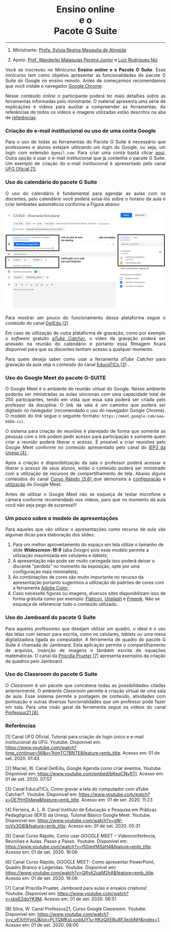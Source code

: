 <center>
          <h1>Ensino online<br> e o <br>Pacote G Suite</h1>
</center>

<hr>

1. Ministrante: [Profa. Sylvia Regina Mesquita de Almeida](http://lattes.cnpq.br/1855764480221018)

2. Apoio: [Prof. Wanderlei Malaquias Pereira Junior](http://lattes.cnpq.br/2268506213083114) e [Luiz Rodrigues Niz](https://www.linkedin.com/in/luiz-rodrigues-niz-917828119/)

<p style='text-align: justify;'>Você se inscreveu no Minicurso <b>Ensino <i>online</i> e o Pacote G Suite</b>. Esse minicurso tem como objetivo apresentar as funcionalidades do pacote G Suite do Google no ensino remoto. Antes de começarmos recomendamos que você instale o navegador <a href="https://www.google.com/intl/pt-BR/chrome/">Google Chrome</a>.</p>

<p style='text-align: justify;'>Nesse conteúdo <i>online</i> o participante poderá ter mais detalhes sobre as ferramentas informadas pelo ministrante. O material apresenta uma série de explicações e vídeos para auxiliar a compreender as ferramentas. As referências de todos os vídeos e imagens utilizadas estão descritos na aba de <a href="#referencias">referências</a>. </p> 

<h3>Criação do e-mail institucional ou uso de uma conta Google</h3>

<p style='text-align: justify;'>Para o uso de todas as ferramentas do Pacote G Suite é necessário que professores e alunos estejam utilizando um login do Google, ou seja, um login com extensão <code>@gmail.com</code>. Para criar uma conta basta clicar <a href="https://accounts.google.com/signup/v2/webcreateaccount?flowName=GlifWebSignIn&flowEntry=SignUp">aqui</a>. Outra opção é usar o e-mail institucional que já contenha o pacote G Suite. Um exemplo de criação do e-mail institucional é apresentado pelo canal <a href="https://www.youtube.com/watch?v=1himTC7BNTE&feature=emb_title">UFG Oficial [1]</a>.</p>

<h3>Uso do calendário do pacote G Suite</h3>

<p style='text-align: justify;'>O uso do calendário é fundamental para agendar as aulas com os discentes, pelo calendário você poderá avisa-lós sobre o horário da aula e criar lembretes automáticos conforme a Figura abaixo:</p>

<img src="01.jpg">

<p style='text-align: justify;'>Para mostrar um pouco do funcionamento dessa plataforma segue o conteúdo do canal  <a href="https://www.youtube.com/watch?v=bKeqCNvftTI&feature=emb_title">GetEdu [2]</a> .</p>

<p style='text-align: justify;'>Em caso de utilização de outra plataforma de gravação, como por exemplo o <i>software</i> gratuito <a href="https://atube-catcher.br.uptodown.com/windows"><i>aTube Catcher</i></a>, o vídeo da gravação poderá ser anexado na reunião do calendário e portanto essa filmagem ficará disponível para que os discentes tenham acesso a qualquer momento.</p>

<p style='text-align: justify;'>Para quem deseja saber como usar a ferramenta <i>aTube Catcher</i> para gravação da aula veja o conteúdo do canal <a href="https://www.youtube.com/watch?v=OE7Hrt0tAew&feature=emb_title">EducaTICs [3]</a> .</p>

<h3>Uso do Google Meet do pacote G-SUITE</h3>

<p style='text-align: justify;'>O Google Meet é o ambiente de reunião virtual do Google. Nesse ambiente poderão ser ministradas as aulas síncronas com uma capacidade total de 250 participantes, tendo em vista que essa sala poderá ser criada pelo professor da disciplina. O link da sala é um caminho que poderá ser digitado no navegador (recomendado o uso do navegador Google Chrome). O modelo do <i>link</i> segue o seguinte formato: <code>https://meet.google.com/aaa-bbbb-ccc</code>.</p>

<p style='text-align: justify;'>O sistema para criação de reuniões é planejado de forma que somente as pessoas com o link podem pedir acesso para participação e somente quem criar a reunião poderá liberar o acesso. É possível a criar reuniões pelo Google Meet conforme no conteúdo apresentado pelo canal do <a href="https://www.youtube.com/watch?v=gW-ncVx3G8I&feature=emb_title">IEP3 da Unesp [4] </a>. </p>

<p style='text-align: justify;'>Após a criação e disponibilização da sala o professor poderá acessar e liberar o acesso de seus alunos, então o conteúdo poderá ser ministrado com a utilização de recursos de compartilhamento de tela. Abaixo alguns conteúdos do canal <a href="https://www.youtube.com/channel/UCDt0IofTAp14ARWmV9oOglw">Curso Rápido [5,6] </a> que demonstra a <a href="https://www.youtube.com/watch?v=QRyA2uaM2hA">configuração</a> e <a href="https://www.youtube.com/watch?v=I50qnfMSaH4">utilização</a> do Google Meet.</p>

<p style='text-align: justify;'>Antes de utilizar o Google Meet não se esqueça de testar microfone e câmera conforme recomendado nos vídeos, para que no momento da aula você não seja pego de surpresa!!!</p>

<h3>Um pouco sobre o modelo de apresentações</h3>

<p style='text-align: justify;'>Para aqueles que vão utilizar o apresentações como recurso de aula vão algumas dicas para elaboração dos slides:</p>

1. Para um melhor aproveitamento do espaço em tela utilize o tamanho de slide **_Widescreen-16:9_** (aba _Design_) pois esse modelo permite a utilziação maximizada em celulares e _tablets_;
2. A apresentação não pode ser muito carregada isso poderá deixar o discente "perdido" no momento da exposição, opte por uma configuração mais minimalista;
3. As combinações de cores são muito importante no recurso da apresentação portanto sugerimos a utilização de padrões de cores com a ferramenta [Adobe Color](https://color.adobe.com/pt/create/color-wheel);
4. Caso necessite figuras ou imagens, diversos sites disponibilizam isso de forma gratuita como por exemplo: [Flaticon](https://www.flaticon.com), [Unplash](https://unsplash.com) e [Freepik](https://br.freepik.com). Não se esqueça de referenciar todo o conteúdo utilizado.

<h3>Uso do Jamboard do pacote G Suite</h3>

<p style='text-align: justify;'>Para aqueles professores que desejam utilizar um quadro, o ideal é o uso das telas com sensor para escrita, como os celulares, <i>tablets</i> ou uma mesa digitalizadora ligada ao computador. A ferramenta de quadro do pacote G Suite é chamada de Jamboard. Esta aplicação permite o compartilhamento de arquivos, inserção de imagens e também escrita de equações matemáticas. O canal da <a href="https://www.youtube.com/watch?v=sbsE2dqYK9M&feature=emb_title">Priscilla Prueter [7]</a> apresenta exemplos da criação de quadros pelo Jamboard.</p>


<h3>Uso do Classroom do pacote G Suite</h3>

<p style='text-align: justify;'>O <i>Classroom</i> é um pacote que concatena todas as possibilidades citadas anteriormente. O ambiente <i>Classroom</i> permite a criação virtual de uma sala de aula. Esse sistema permite a postagem de conteúdo, atividades com pontuação e outras diversas funcionalidades que um professor pode fazer em sala. Para uma visão geral da ferramenta segue os vídeos do canal <a href="https://www.youtube.com/watch?v=v_vEXrhYvoU&feature=emb_title">Professus21 [8]</a>. </p>

<div id="referencias"></div>

<h3>Referências</h3>

[1] Canal UFG Oficial, Tutorial para criação de login único e e-mail institucional da UFG. Youtube. Disponível em: <https://www.youtube.com/watch?time_continue=56&v=1himTC7BNTE&feature=emb_title>. Acesso em: 01 de set. 2020. 01:43

[2] Maciel, W. Canal GetEdu, Google Agenda como criar eventos. Youtube. Disponível em: <https://www.youtube.com/embed/bKeqCNvftTI>. Acesso em: 01 de set. 2020. 07:57

[3] Canal EducaTICs, Como gravar a tela do computador com aTube Catcher?. Youtube. Disponível em: <https://www.youtube.com/watch?v=OE7Hrt0tAew&feature=emb_title>. Acesso em: 01 de set. 2020. 11:23

[4] Ferreira, A. L. R. Canal Instituto de Educação e Pesquisa em Práticas Pedagógicas (IEP3) da Unesp, Tutorial Básico Google Meet. Youtube. Disponível em: <https://www.youtube.com/watch?v=gW-ncVx3G8I&feature=emb_title>. Acesso em: 01 de set. 2020. 05:31

[5] Canal Curso Rápido, Como usar GOOGLE MEET – Videoconferência, Reuniões e Aulas. Passo a Passo. Youtube. Disponível em: <https://www.youtube.com/watch?v=I50qnfMSaH4&feature=emb_title>. Acesso em: 01 de set. 2020. 16:06

[6] Canal Curso Rápido, GOOGLE MEET- Como apresentar PowerPoint, Quadro Branco e Legendas. Youtube. Disponível em: <https://www.youtube.com/watch?v=QRyA2uaM2hA&feature=emb_title>. Acesso em: 01 de set. 2020. 16:06

[7] Canal Priscilla Prueter, Jamboard para aulas e ensaios criativos!. Youtube. Disponível em: <https://www.youtube.com/watch?v=sbsE2dqYK9M>. Acesso em: 01 de set. 2020. 06:51

[8] Silva, W. Canal Professus21, Curso Google Classroom. Youtube. Disponível em: <https://www.youtube.com/watch?v=v_vEXrhYvoU&list=PLTQMKsLxzddJY1u-ftKzQXEBu8E3ezbNH&index=1>. Acesso em: 01 de set. 2020. 08:00
